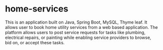 # home-services
This is an application built on Java, Spring Boot, MySQL, Thyme leaf. It allows user to book home utility services from a web based application.
The platform allows users to post service requests for tasks like plumbing, electrical repairs, or painting while enabling service providers to browse, bid on, or accept these tasks.
